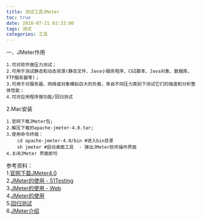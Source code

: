 ```yaml
---
title: 测试工具JMeter
toc: true
date: 2018-07-21 03:33:00
tags: 测试
categories: 工具
---
```


一、JMeter作用

<!-- more -->

	1.可对软件做压力测试；
	2.可用于测试静态和动态资源(静态文件、Java小服务程序、CGI脚本、Java对象、数据库、FTP服务器等)；
	3.可用于对服务器、网络或对象模拟巨大的负载，来自不同压力类别下测试它们的强度和分析整体性能；
	4.可对应用程序做功能/回归测试


2.Mac安装			
	
	1.官网下载JMeter包;		
	2.解压下载的apache-jmeter-4.0.tar;
	3.使用命令终端：
		cd apache-jmeter-4.0/bin #进入bin目录
		sh jmeter #启动桌面工具  - 弹出JMeter软件操作界面
	4.关闭JMeter 界面即可
		

参考资料： 		
1.[官网下载JMeter4.0](http://jmeter.apache.org/download_jmeter.cgi)     
2.[JMeter的使用 - 51Testing](http://www.51testing.com/zhuanti/jmeter.html)		
3.[JMeter的使用 - Web](http://www.cnblogs.com/0201zcr/p/5046193.html)       
4.[JMeter的使用](http://www.cnblogs.com/0201zcr/p/5089620.html)     
5.[回归测试](https://baike.baidu.com/item/回归测试/1925732)       
6.[JMeter介绍](https://baike.baidu.com/item/Jmeter/3104456?fr=aladdin)
